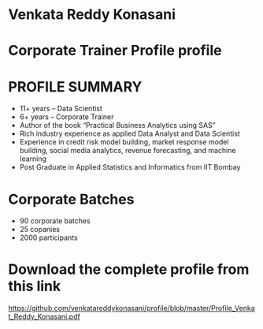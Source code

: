 # Venkata Reddy Konasani 
# Corporate Trainer Profile profile

# PROFILE SUMMARY
* 11+ years – Data Scientist
* 6+ years – Corporate Trainer  
* Author of the book “Practical Business Analytics using SAS” 
* Rich industry experience as applied Data Analyst and Data Scientist
* Experience in credit risk model building, market response model building, social media analytics, revenue forecasting, and machine learning
* Post Graduate in Applied Statistics and Informatics from IIT Bombay

# Corporate Batches
* 90 corporate batches
* 25 copanies 
* 2000 participants 

# Download the complete profile from this link 
https://github.com/venkatareddykonasani/profile/blob/master/Profile_Venkat_Reddy_Konasani.pdf
